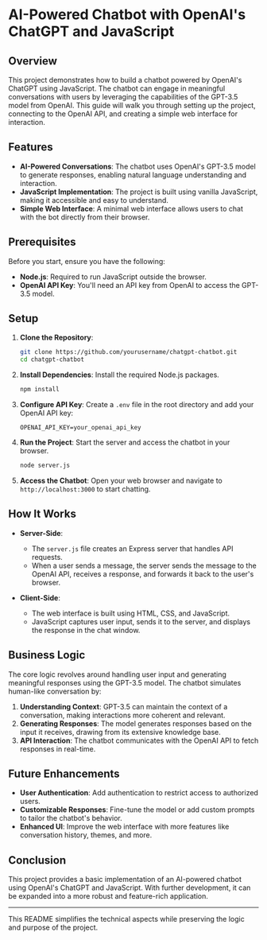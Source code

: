 # AI-Powered Chatbot with OpenAI's ChatGPT and JavaScript

## Overview

This project demonstrates how to build a chatbot powered by OpenAI's ChatGPT using JavaScript. The chatbot can engage in meaningful conversations with users by leveraging the capabilities of the GPT-3.5 model from OpenAI. This guide will walk you through setting up the project, connecting to the OpenAI API, and creating a simple web interface for interaction.

## Features

- **AI-Powered Conversations**: The chatbot uses OpenAI's GPT-3.5 model to generate responses, enabling natural language understanding and interaction.
- **JavaScript Implementation**: The project is built using vanilla JavaScript, making it accessible and easy to understand.
- **Simple Web Interface**: A minimal web interface allows users to chat with the bot directly from their browser.

## Prerequisites

Before you start, ensure you have the following:

- **Node.js**: Required to run JavaScript outside the browser.
- **OpenAI API Key**: You'll need an API key from OpenAI to access the GPT-3.5 model.

## Setup

1. **Clone the Repository**:
   ```bash
   git clone https://github.com/yourusername/chatgpt-chatbot.git
   cd chatgpt-chatbot
   ```

2. **Install Dependencies**:
   Install the required Node.js packages.
   ```bash
   npm install
   ```

3. **Configure API Key**:
   Create a `.env` file in the root directory and add your OpenAI API key:
   ```plaintext
   OPENAI_API_KEY=your_openai_api_key
   ```

4. **Run the Project**:
   Start the server and access the chatbot in your browser.
   ```bash
   node server.js
   ```

5. **Access the Chatbot**:
   Open your web browser and navigate to `http://localhost:3000` to start chatting.

## How It Works

- **Server-Side**:
  - The `server.js` file creates an Express server that handles API requests.
  - When a user sends a message, the server sends the message to the OpenAI API, receives a response, and forwards it back to the user's browser.

- **Client-Side**:
  - The web interface is built using HTML, CSS, and JavaScript.
  - JavaScript captures user input, sends it to the server, and displays the response in the chat window.

## Business Logic

The core logic revolves around handling user input and generating meaningful responses using the GPT-3.5 model. The chatbot simulates human-like conversation by:

1. **Understanding Context**: GPT-3.5 can maintain the context of a conversation, making interactions more coherent and relevant.
2. **Generating Responses**: The model generates responses based on the input it receives, drawing from its extensive knowledge base.
3. **API Interaction**: The chatbot communicates with the OpenAI API to fetch responses in real-time.

## Future Enhancements

- **User Authentication**: Add authentication to restrict access to authorized users.
- **Customizable Responses**: Fine-tune the model or add custom prompts to tailor the chatbot's behavior.
- **Enhanced UI**: Improve the web interface with more features like conversation history, themes, and more.

## Conclusion

This project provides a basic implementation of an AI-powered chatbot using OpenAI's ChatGPT and JavaScript. With further development, it can be expanded into a more robust and feature-rich application.

---

This README simplifies the technical aspects while preserving the logic and purpose of the project.